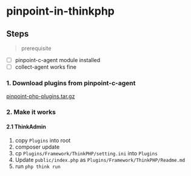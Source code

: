 # pinpoint-in-thinkphp

## Steps

> prerequisite 

- [ ] pinpoint-c-agent module installed
- [ ] collect-agent works fine

### 1. Download plugins from pinpoint-c-agent

[ pinpoint-php-plugins.tar.gz ](https://github.com/pinpoint-apm/pinpoint-c-agent/releases/download/v0.4.0/pinpoint-php-plugins-v0.4.0.zip)

### 2. Make it works

#### 2.1 ThinkAdmin

1. copy `Plugins` into root
2. composer update
3. cp `Plugins/Framework/ThinkPHP/setting.ini` into `Plugins`
4. Update `public/index.php` as `Plugins/Framework/ThinkPHP/Readme.md`
5. run `php think run`
